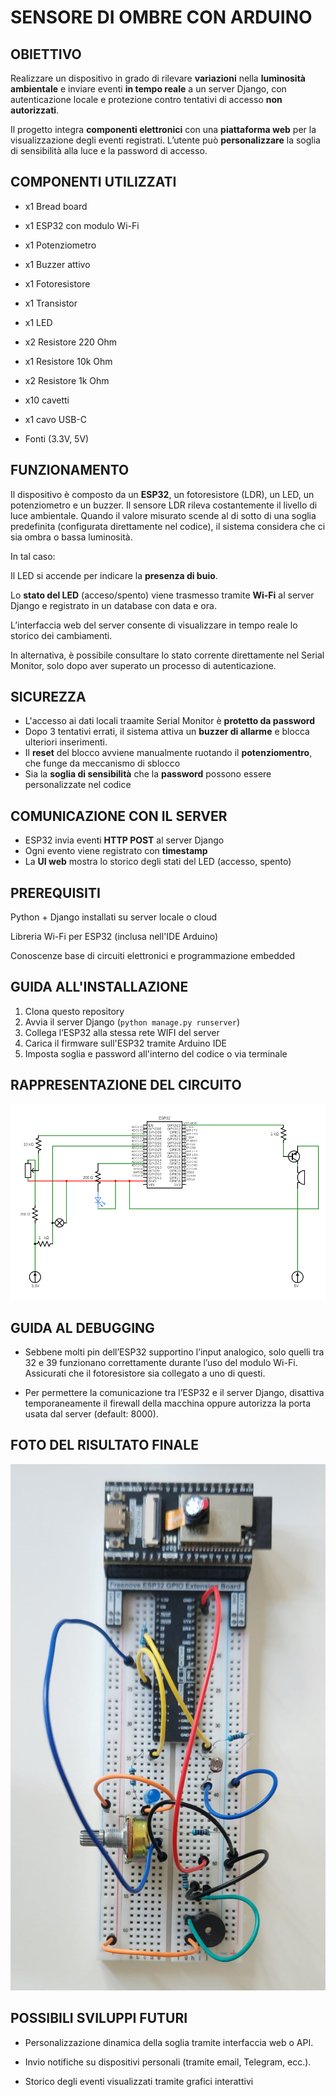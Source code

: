 # SENSORE DI OMBRE CON ARDUINO

## OBIETTIVO

Realizzare un dispositivo in grado di rilevare **variazioni** nella **luminosità ambientale** e inviare eventi **in tempo reale** a un server Django, con autenticazione locale e protezione contro tentativi di accesso **non autorizzati**.

Il progetto integra **componenti elettronici** con una **piattaforma web** per la visualizzazione degli eventi registrati. L’utente può **personalizzare** la soglia di sensibilità alla luce e la password di accesso.

## COMPONENTI UTILIZZATI

- x1 Bread board

- x1 ESP32 con modulo Wi-Fi

- x1 Potenziometro

- x1 Buzzer attivo

- x1 Fotoresistore

- x1 Transistor

- x1 LED

- x2 Resistore 220 Ohm
  
- x1 Resistore 10k Ohm

- x2 Resistore 1k Ohm

- x10 cavetti

- x1 cavo USB-C

- Fonti (3.3V, 5V)


## FUNZIONAMENTO

Il dispositivo è composto da un **ESP32**, un fotoresistore (LDR), un LED, un potenziometro e un buzzer. Il sensore LDR rileva costantemente il livello di luce ambientale. Quando il valore misurato scende al di sotto di una soglia predefinita (configurata direttamente nel codice), il sistema considera che ci sia ombra o bassa luminosità.

In tal caso:

Il LED si accende per indicare la **presenza di buio**.

Lo **stato del LED** (acceso/spento) viene trasmesso tramite **Wi-Fi** al server Django e registrato in un database con data e ora.

L’interfaccia web del server consente di visualizzare in tempo reale lo storico dei cambiamenti.

In alternativa, è possibile consultare lo stato corrente direttamente nel Serial Monitor, solo dopo aver superato un processo di autenticazione.

## SICUREZZA

- L'accesso ai dati locali traamite Serial Monitor è **protetto da password**
- Dopo 3 tentativi errati, il sistema attiva un **buzzer di allarme** e blocca ulteriori inserimenti.
- Il **reset** del blocco avviene manualmente ruotando il **potenziomentro**, che funge da meccanismo di sblocco
- Sia la **soglia di sensibilità** che la **password** possono essere personalizzate nel codice

## COMUNICAZIONE CON IL SERVER

- ESP32 invia eventi **HTTP POST** al server Django
- Ogni evento viene registrato con **timestamp**
- La **UI web** mostra lo storico degli stati del LED (accesso, spento)

## PREREQUISITI

Python + Django installati su server locale o cloud

Libreria Wi-Fi per ESP32 (inclusa nell'IDE Arduino)

Conoscenze base di circuiti elettronici e programmazione embedded

## GUIDA ALL'INSTALLAZIONE

1. Clona questo repository
2. Avvia il server Django (`python manage.py runserver`)
3. Collega l’ESP32 alla stessa rete WIFI del server
4. Carica il firmware sull'ESP32 tramite Arduino IDE
5. Imposta soglia e password all'interno del codice o via terminale

## RAPPRESENTAZIONE DEL CIRCUITO

![Circuito](circuit1.png)

## GUIDA AL DEBUGGING

- Sebbene molti pin dell’ESP32 supportino l’input analogico, solo quelli tra 32 e 39 funzionano correttamente durante l’uso del modulo Wi-Fi. Assicurati che il fotoresistore sia collegato a uno di questi.

- Per permettere la comunicazione tra l’ESP32 e il server Django, disattiva temporaneamente il firewall della macchina oppure autorizza la porta usata dal server (default: 8000).

## FOTO DEL RISULTATO FINALE
![Arduino](Foto_Arduino.jpg)

## POSSIBILI SVILUPPI FUTURI

- Personalizzazione dinamica della soglia tramite interfaccia web o API.

- Invio notifiche su dispositivi personali (tramite email, Telegram, ecc.).

- Storico degli eventi visualizzati tramite grafici interattivi
